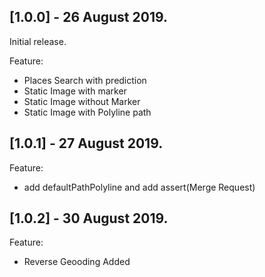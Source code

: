 ## [1.0.0] - 26 August 2019.

Initial release.

Feature:
- Places Search with prediction
- Static Image with marker
- Static Image without Marker
- Static Image with Polyline path

## [1.0.1] - 27 August 2019.

Feature:
- add defaultPathPolyline and add assert(Merge Request)

## [1.0.2] - 30 August 2019.

Feature:
- Reverse Geooding Added